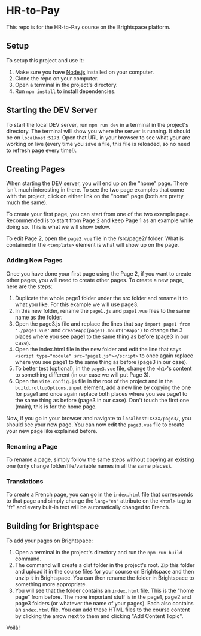 # HR-to-Pay
This repo is for the HR-to-Pay course on the Brightspace platform.

## Setup
To setup this project and use it: 

 1. Make sure you have [Node.js](https://nodejs.org/en/download/) installed on your computer.
 2. Clone the repo on your computer.
 3. Open a terminal in the project's directory.
 4. Run `npm install` to install dependencies.

## Starting the DEV Server
To start the local DEV server, run `npm run dev` in a terminal in the project's directory. The terminal will show you where the server is running. It should be on `localhost:5173`. Open that URL in your browser to see what your are working on live (every time you save a file, this file is reloaded, so no need to refresh page every time!).

## Creating Pages
When starting the DEV server, you will end up on the "home" page. There isn't much interesting in there. To see the two page examples that come with the project, click on either link on the "home" page (both are pretty much the same).

To create your first page, you can start from one of the two example page. Recommended is to start from Page 2 and keep Page 1 as an example while doing so. This is what we will show below.

To edit Page 2, open the `page2.vue` file in the /src/page2/ folder. What is contained in the `<template>` element is what will show up on the page.

### Adding New Pages
Once you have done your first page using the Page 2, if you want to create other pages, you will need to create other pages. To create a new page, here are the steps:

 1. Duplicate the whole page1 folder under the src folder and rename it to what you like. For this example we will use page3.
 2. In this new folder, rename the `page1.js` and `page1.vue` files to the same name as the folder.
 3. Open the page3.js file and replace the lines that say `import page1 from './page1.vue'`  and `createApp(page1).mount('#app')` to change the 3 places where you see page1 to the same thing as before (page3 in our case).
 4. Open the index.html file in the new folder and edit the line that says `<script type="module" src="page1.js"></script>` to once again replace where you see page1 to the same thing as before (page3 in our case).
 5. To better test (optional), in the `page3.vue` file, change the `<h1>`'s content to something different (in our case we will put Page 3).
 6. Open the `vite.config.js` file in the root of the project and in the `build.rollupOptions.input` element, add a new line by copying the one for page1 and once again replace both places where you see page1 to the same thing as before (page3 in our case). Don't touch the first one (main), this is for the home page.

Now, if you go in your browser and navigate to `localhost:XXXX/page3/`, you should see your new page. You can now edit the `page3.vue` file to create your new page like explained before.

### Renaming a Page
To rename a page, simply follow the same steps without copying an existing one (only change folder/file/variable names in all the same places).

### Translations
To create a French page, you can go in the `index.html` file that corresponds to that page and simply change the `lang="en"` attribute on the `<html>` tag to "fr" and every buit-in text will be automatically changed to French.

## Building for Brightspace

To add your pages on Brightspace:

 1. Open a terminal in the project's directory and run the `npm run build` command.
 2. The command will create a dist folder in the project's root. Zip this folder and upload it in the course files for your course on Brightspace and then unzip it in Brightspace. You can then rename the folder in Brightspace to something more appropriate.
 3. You will see that the folder contains an `index.html` file. This is the "home page" from before. The more important stuff is in the page1, page2 and page3 folders (or whatever the name of your pages). Each also contains an `index.html` file. You can add these HTML files to the course content by clicking the arrow next to them and clicking "Add Content Topic".

Voilà!